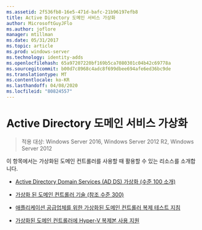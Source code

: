 ```yaml
---
ms.assetid: 2f536fb8-16e5-471d-bafc-21b96197efb8
title: Active Directory 도메인 서비스 가상화
author: MicrosoftGuyJFlo
ms.author: joflore
manager: mtillman
ms.date: 05/31/2017
ms.topic: article
ms.prod: windows-server
ms.technology: identity-adds
ms.openlocfilehash: 65a97207220bf169b5ca7080301c04b42c69778a
ms.sourcegitcommit: b00d7c8968c4adc8f699dbee694afe6ed36bc9de
ms.translationtype: MT
ms.contentlocale: ko-KR
ms.lasthandoff: 04/08/2020
ms.locfileid: "80824557"
---
```

# <a name="active-directory-domain-services-virtualization"></a>Active Directory 도메인 서비스 가상화

>적용 대상: Windows Server 2016, Windows Server 2012 R2, Windows Server 2012

이 항목에서는 가상화된 도메인 컨트롤러를 사용할 때 활용할 수 있는 리소스를 소개합니다.  
  
-   [Active Directory Domain Services &#40;AD DS&#41; 가상화 &#40;수준 100 소개&#41;](../../../ad-ds/Introduction-to-Active-Directory-Domain-Services-AD-DS-Virtualization-Level-100.md)  
  
-   [가상화 된 도메인 컨트롤러 기술 &#40;참조 수준 300&#41;](../../../ad-ds/deploy/virtual-dc/Virtualized-Domain-Controller-Technical-Reference--Level-300-.md)  
  
-   [애플리케이션 공급업체를 위한 가상화된 도메인 컨트롤러 복제 테스트 지침](../../../ad-ds/reference/virtual-dc/Virtualized-Domain-Controller-Cloning-Test-Guidance-for-Application-Vendors.md)  
  
-   [가상화된 도메인 컨트롤러에 Hyper-V 복제본 사용 지원](../../../ad-ds/get-started/virtual-dc/Support-for-using-Hyper-V-Replica-for-virtualized-domain-controllers.md)  
  


